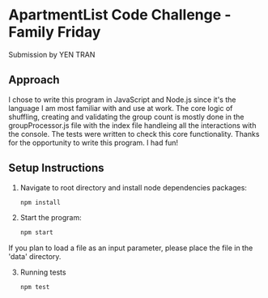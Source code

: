 # ApartmentList Code Challenge - Family Friday

Submission by YEN TRAN

## Approach
I chose to write this program in JavaScript and Node.js since it's the language I am most familiar with and use at work. The core logic of shuffling, creating and validating the group count is mostly done in the groupProcessor.js file with the index file handleing all the interactions with the console. The tests were written to check this core functionality. Thanks for the opportunity to write this program. I had fun!

## Setup Instructions

1. Navigate to root directory and install node dependencies packages:

   ```sh
   npm install
   ```

2. Start the program:

   ```sh
   npm start
   ```

  If you plan to load a file as an input parameter, please place the file in the 'data' directory.

3. Running tests

   ```sh
   npm test
   ```
